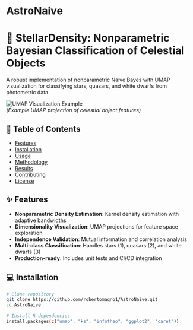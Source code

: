 # AstroNaive

# 🌌 StellarDensity: Nonparametric Bayesian Classification of Celestial Objects
A robust implementation of nonparametric Naive Bayes with UMAP visualization for classifying stars, quasars, and white dwarfs from photometric data.


![UMAP Visualization Example](docs/umap_visualization.png)  
*(Example UMAP projection of celestial object features)*

## 📖 Table of Contents
- [Features](#-features)
- [Installation](#-installation)
- [Usage](#-usage)
- [Methodology](#-methodology)
- [Results](#-results)
- [Contributing](#-contributing)
- [License](#-license)

## ✨ Features
- **Nonparametric Density Estimation**: Kernel density estimation with adaptive bandwidths
- **Dimensionality Visualization**: UMAP projections for feature space exploration
- **Independence Validation**: Mutual information and correlation analysis
- **Multi-class Classification**: Handles stars (1), quasars (2), and white dwarfs (3)
- **Production-ready**: Includes unit tests and CI/CD integration

## 💻 Installation
```bash
# Clone repository
git clone https://github.com/robertomagno1/AstroNaive.git
cd AstroNaive

# Install R dependencies
install.packages(c("umap", "ks", "infotheo", "ggplot2", "caret"))  
